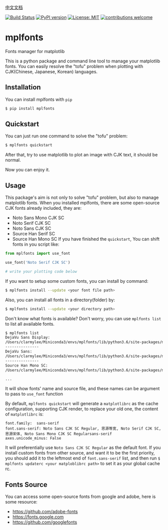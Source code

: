 [中文文档](./README_zh.md)

[![Build Status](https://api.travis-ci.com/Clarmy/mplfonts.svg?branch=main)](https://travis-ci.com/github/Clarmy/mplfonts)
[![PyPI version](https://badge.fury.io/py/mplfonts.svg)](https://badge.fury.io/py/mplfonts)
[![License: MIT](https://img.shields.io/badge/License-MIT-blue.svg)](https://opensource.org/licenses/MIT)
[![contributions welcome](https://img.shields.io/badge/contributions-welcome-brightgreen.svg?style=flat)](https://github.com/Clarmy/mplfonts/issues)

# mplfonts
Fonts manager for matplotlib

This is a python package and command line tool to manage your matplotlib fonts. You can easily resolve the "tofu" problem when plotting with CJK(Chinese, Japanese, Korean) languages.

## Installation
You can install mplfonts with `pip`
```bash
$ pip install mplfonts
```

## Quickstart
You can just run one command to solve the "tofu" problem:
```bash
$ mplfonts quickstart
```
After that, try to use matplotlib to plot an image with CJK text, it should be normal.

Now you can enjoy it.

## Usage
This package's aim is not only to solve "tofu" problem, but also to manage matplotlib fonts. When you installed mplfonts, there are some open-source CJK fonts already included, they are:
* Noto Sans Mono CJK SC
* Noto Serif CJK SC
* Noto Sans CJK SC
* Source Han Serif SC
* Source Han Mono SC
If you have finished the `quickstart`, You can shift fonts in you script like:
```python
from mplfonts import use_font

use_font('Noto Serif CJK SC')

# write your plotting code below
```

If you want to setup some custom fonts, you can install by command:
```bash
$ mplfonts install --update <your font file path>
```
Also, you can install all fonts in a directory(folder) by:
```bash
$ mplfonts install --update <your directory path>
```

Don't know what fonts is available? Don't worry, you can use `mplfonts list` to list all available fonts.
```bash
$ mplfonts list
DejaVu Sans Display:
/Users/clarmylee/Miniconda3/envs/mplfonts/lib/python3.6/site-packages/matplotlib-3.3.4-py3.6-macosx-10.9-x86_64.egg/matplotlib/mpl-data/fonts/ttf/DejaVuSansDisplay.ttf
---------------
DejaVu Sans:
/Users/clarmylee/Miniconda3/envs/mplfonts/lib/python3.6/site-packages/matplotlib-3.3.4-py3.6-macosx-10.9-x86_64.egg/matplotlib/mpl-data/fonts/ttf/DejaVuSans-BoldOblique.ttf
---------------
Source Han Mono SC:
/Users/clarmylee/Miniconda3/envs/mplfonts/lib/python3.6/site-packages/matplotlib-3.3.4-py3.6-macosx-10.9-x86_64.egg/matplotlib/mpl-data/fonts/ttf/SourceHanMonoSC-Regular.otf

...
```
It will show fonts' name and source file, and these names can be argument to pass to  `use_font` function

By default, `mplfonts quickstart` will generate a `matplotlibrc` as the cache configuration, supporting CJK render, to replace your old one, the content of `matplotlibrc` is:
```
font.family:  sans-serif
font.sans-serif: Noto Sans CJK SC Regular, 思源等宽, Noto Serif CJK SC, 思源宋体, Noto Sans Mono CJK SC Regularsans-serif
axes.unicode_minus: False
```
It will preferentially use `Noto Sans CJK SC Regular` as the default font. If you install custom fonts from other source, and want it to be the first priority, you should add it to the leftmost end of `font.sans-serif` list, and then run `$ mplfonts updaterc <your matploblibrc path>` to set it as your global cache rc.

## Fonts Source
You can access some open-source fonts from google and adobe, here is some resource:
* https://github.com/adobe-fonts
* https://fonts.google.com
* https://github.com/googlefonts